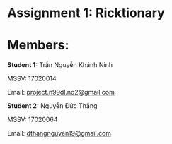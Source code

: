 # Assignment 1: Ricktionary
# Members:

<b>Student 1:</b> Trần Nguyễn Khánh Ninh

MSSV: 17020014

Email: project.n99dl.no2@gmail.com

<b>Student 2:</b> Nguyễn Đức Thắng

MSSV: 17020064

Email: dthangnguyen19@gmail.com
       
